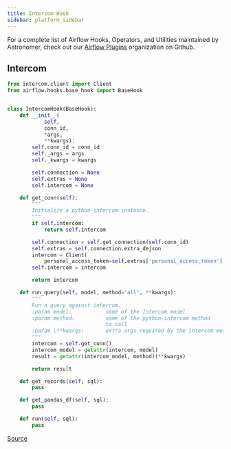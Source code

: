 ```yaml
---
title: Intercom Hook
sidebar: platform_sidebar
---
```


For a complete list of Airflow Hooks, Operators, and Utilities maintained by Astronomer, check out our [Airflow Plugins](https://github.com/airflow-plugins?utf8=%E2%9C%93&q=&type=&language=) organization on Github.

## Intercom

~~~ python
from intercom.client import Client
from airflow.hooks.base_hook import BaseHook


class IntercomHook(BaseHook):
    def __init__(
            self,
            conn_id,
            *args,
            **kwargs):
        self.conn_id = conn_id
        self._args = args
        self._kwargs = kwargs

        self.connection = None
        self.extras = None
        self.intercom = None

    def get_conn(self):
        """
        Initialize a python-intercom instance.
        """
        if self.intercom:
            return self.intercom

        self.connection = self.get_connection(self.conn_id)
        self.extras = self.connection.extra_dejson
        intercom = Client(
            personal_access_token=self.extras['personal_access_token'])
        self.intercom = intercom

        return intercom

    def run_query(self, model, method='all', **kwargs):
        """
        Run a query against intercom.
        :param model:           name of the Intercom model
        :param method:          name of the python-intercom method
                                to call
        :param \**kwargs:       extra args required by the intercom method
        """
        intercom = self.get_conn()
        intercom_model = getattr(intercom, model)
        result = getattr(intercom_model, method)(**kwargs)

        return result

    def get_records(self, sql):
        pass

    def get_pandas_df(self, sql):
        pass

    def run(self, sql):
        pass
~~~

[Source](https://github.com/airflow-plugins/intercom_plugin/blob/master/hooks/intercom_hook.py)
